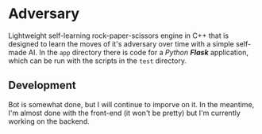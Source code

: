 # Adversary

Lightweight self-learning rock-paper-scissors engine in C++ that is designed to learn the
moves of it's adversary over time with a simple self-made AI. In the `app` directory
there is code for a _Python **Flask**_ application, which can be run with the scripts in
the `test` directory.

## Development

Bot is somewhat done, but I will continue to imporve on it. In the meantime, I'm
almost done with the front-end (it won't be pretty) but I'm currently working on the
backend.
